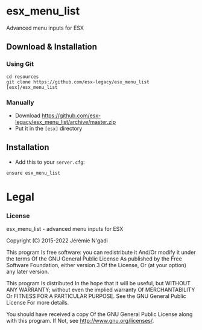 # esx_menu_list
Advanced menu inputs for ESX

## Download & Installation

### Using Git
```
cd resources
git clone https://github.com/esx-legacy/esx_menu_list [esx]/esx_menu_list
```

### Manually
- Download https://github.com/esx-legacy/esx_menu_list/archive/master.zip
- Put it in the `[esx]` directory

## Installation
- Add this to your `server.cfg`:

```
ensure esx_menu_list
```

# Legal
### License
esx_menu_list - advanced menu inputs for ESX

Copyright (C) 2015-2022 Jérémie N'gadi

This program Is free software: you can redistribute it And/Or modify it under the terms Of the GNU General Public License As published by the Free Software Foundation, either version 3 Of the License, Or (at your option) any later version.

This program Is distributed In the hope that it will be useful, but WITHOUT ANY WARRANTY; without even the implied warranty Of MERCHANTABILITY Or FITNESS FOR A PARTICULAR PURPOSE. See the GNU General Public License For more details.

You should have received a copy Of the GNU General Public License along with this program. If Not, see http://www.gnu.org/licenses/.
